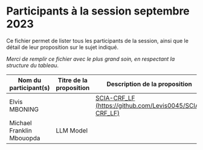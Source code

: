 # Participants à la session septembre 2023

Ce fichier permet de lister tous les participants de la session, ainsi que le détail de leur proposition sur le sujet indiqué.

*Merci de remplir ce fichier avec le plus grand soin, en respectant la structure du tableau*.

| **Nom du participant(s)** | **Titre de la proposition** | **Description de la proposition** | **Lien Github** | **Status**  |
|---------------------------|-----------------------------|-----------------------------------|-----------------|-------------|
| Elvis MBONING             | | [SCIA-CRF_LF (https://github.com/Levis0045/SCIA-CRF_LF)](https://github.com/Levis0045/SCIA-CRF_LF) | Complete |
| Michael Franklin Mbouopda            |  LLM Model                            |                        |   [SCIA-TRANSF (https://github.com/leriky/SCIA-TRANSF)](https://github.com/leriky/SCIA-TRANSF)              | Complete            |     
